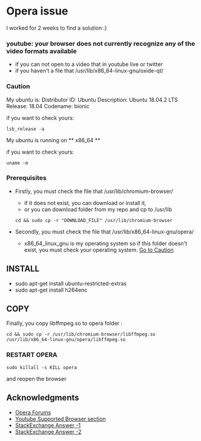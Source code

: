 # Opera issue
I worked for 2 weeks to find a solution :)
### youtube: your browser does not currently recognize any of the video formats available
 * if you can not open to a video that in youtube live or twitter
 * if you haven't a file that /usr/lib/x86_64-linux-gnu/oxide-qt/

### Caution 

My ubuntu is: 
Distributor ID:	Ubuntu
Description:	Ubuntu 18.04.2 LTS
Release:	18.04
Codename:	bionic

if you want to check yours: 

```
lsb_release -a 
```

My ubuntu is running on ** x86_64 **

if you want to check yours: 

```
uname -m
```
### Prerequisites 
* Firstly, you must check the file that /usr/lib/chromium-browser/
	* if it does not exist, you can download or install it,
	* or you can download folder from my repo and cp to /usr/lib
	```
	cd && sudo cp -r "DOWNLOAD_FILE" /usr/lib/chromium-browser
	```


* Secondly, you must check the file that /usr/lib/x86_64-linux-gnu/opera/
	* x86_64_linux_gnu is my operating system so if this folder  doesn't exist, you must check your operating system. [Go to Caution](#caution)

## INSTALL 
* sudo apt-get install ubuntu-restricted-extras
* sudo apt-get install h264enc

## COPY 
Finally, you copy libffmpeg.so to opera folder :

```
cd && sudo cp -r /usr/lib/chromium-browser/libffmpeg.so /usr/lib/x86_64-linux-gnu/opera/libffmpeg.so
```
### RESTART OPERA
```
sudo killall -s KILL opera 
```
and reopen the browser 


## Acknowledgments
* [Opera Forums](https://forums.opera.com/topic/22685/twitter-videos/5)
* [Youtube Supported Browser section](https://www.youtube.com/html5)
* [StackExchange Answer -1 ](https://askubuntu.com/a/214433/923958)
* [StackExchange Answer -2](https://askubuntu.com/a/384659/923958)

